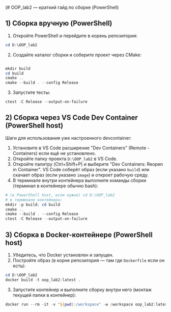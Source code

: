 (# OOP_lab2 — краткий гайд по сборке (PowerShell)

## 1) Сборка вручную (PowerShell)

1. Откройте PowerShell и перейдите в корень репозитория:

```powershell
cd D:\OOP_lab2
```

2. Создайте каталог сборки и соберите проект через CMake:

```powershell

mkdir build
cd build
cmake ..                       
cmake --build . --config Release
```

3. Запустите тесты:

```powershell
ctest -C Release --output-on-failure
```



## 2) Сборка через VS Code Dev Container (PowerShell host)


Шаги для использования уже настроенного devcontainer:

1. Установите в VS Code расширение "Dev Containers" (Remote - Containers) если ещё не установлено.
2. Откройте папку проекта `D:\OOP_lab2` в VS Code.
3. Откройте палитру (Ctrl+Shift+P) и выберите "Dev Containers: Reopen in Container". VS Code соберёт образ (если указано `build`) или скачает образ (если указано `image`) и откроет рабочую среду.
4. В терминале внутри контейнера выполните команды сборки (терминал в контейнере обычно bash):

```powershell
# (в PowerShell host, если нужно) cd D:\OOP_lab2
# в терминале контейнера:
mkdir -p build; cd build
cmake ..
cmake --build . --config Release
ctest -C Release --output-on-failure
```

## 3) Сборка в Docker-контейнере (PowerShell host)

1. Убедитесь, что Docker установлен и запущен.
2. Постройте образ (в корне репозитория — там где `Dockerfile` если он есть):

```powershell
cd D:\OOP_lab2
docker build -t oop_lab2:latest .
```

3. Запустите контейнер и выполните сборку внутри него (монтаж текущей папки в контейнер):

```powershell
docker run --rm -it -v "${pwd}:/workspace" -w /workspace oop_lab2:latest bash -lc "cmake -S . -B build && cmake --build build -- -j && ctest --test-dir build --output-on-failure"
```

